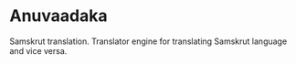 # Anuvaadaka
Samskrut translation. Translator engine for translating Samskrut language and vice versa.

